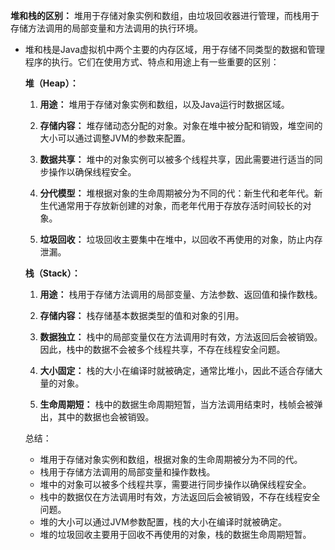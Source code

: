 **堆和栈的区别：** 堆用于存储对象实例和数组，由垃圾回收器进行管理，而栈用于存储方法调用的局部变量和方法调用的执行环境。

- 堆和栈是Java虚拟机中两个主要的内存区域，用于存储不同类型的数据和管理程序的执行。它们在使用方式、特点和用途上有一些重要的区别：

  **堆（Heap）：**

  1. **用途：** 堆用于存储对象实例和数组，以及Java运行时数据区域。

  2. **存储内容：** 堆存储动态分配的对象。对象在堆中被分配和销毁，堆空间的大小可以通过调整JVM的参数来配置。

  3. **数据共享：** 堆中的对象实例可以被多个线程共享，因此需要进行适当的同步操作以确保线程安全。

  4. **分代模型：** 堆根据对象的生命周期被分为不同的代：新生代和老年代。新生代通常用于存放新创建的对象，而老年代用于存放存活时间较长的对象。

  5. **垃圾回收：** 垃圾回收主要集中在堆中，以回收不再使用的对象，防止内存泄漏。

  **栈（Stack）：**

  1. **用途：** 栈用于存储方法调用的局部变量、方法参数、返回值和操作数栈。

  2. **存储内容：** 栈存储基本数据类型的值和对象的引用。

  3. **数据独立：** 栈中的局部变量仅在方法调用时有效，方法返回后会被销毁。因此，栈中的数据不会被多个线程共享，不存在线程安全问题。

  4. **大小固定：** 栈的大小在编译时就被确定，通常比堆小，因此不适合存储大量的对象。

  5. **生命周期短：** 栈中的数据生命周期短暂，当方法调用结束时，栈帧会被弹出，其中的数据也会被销毁。

  总结：

  - 堆用于存储对象实例和数组，根据对象的生命周期被分为不同的代。
  - 栈用于存储方法调用的局部变量和操作数栈。
  - 堆中的对象可以被多个线程共享，需要进行同步操作以确保线程安全。
  - 栈中的数据仅在方法调用时有效，方法返回后会被销毁，不存在线程安全问题。
  - 堆的大小可以通过JVM参数配置，栈的大小在编译时就被确定。
  - 堆的垃圾回收主要用于回收不再使用的对象，栈的数据生命周期短暂。